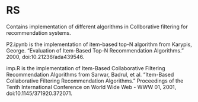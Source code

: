 # RS
Contains implementation of different algorithms in Collborative filtering for recommendation systems.

P2.ipynb is the implementation of item-based top-N algorithm from Karypis, George. “Evaluation of Item-Based Top-N Recommendation Algorithms.” 2000, doi:10.21236/ada439546.

imp.R is the implementation of Item-Based Collaborative Filtering Recommendation Algorithms from Sarwar, Badrul, et al. “Item-Based Collaborative Filtering Recommendation Algorithms.” Proceedings of the Tenth International Conference on World Wide Web - WWW 01, 2001, doi:10.1145/371920.372071.
